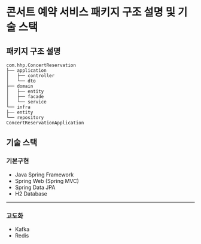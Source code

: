 # 콘서트 예약 서비스 패키지 구조 설명 및 기술 스택

## 패키지 구조 설명
```angular2html
com.hhp.ConcertReservation
├── application
│   ├── controller
│   └── dto
├── domain
│   ├── entity
│   ├── facade
│   └── service
└── infra
├── entity
└── repository
ConcertReservationApplication
```

## 기술 스택
### 기본구현
-  Java Spring Framework
- Spring Web (Spring MVC)
- Spring Data JPA
- H2 Database

---
### 고도화
- Kafka
- Redis
